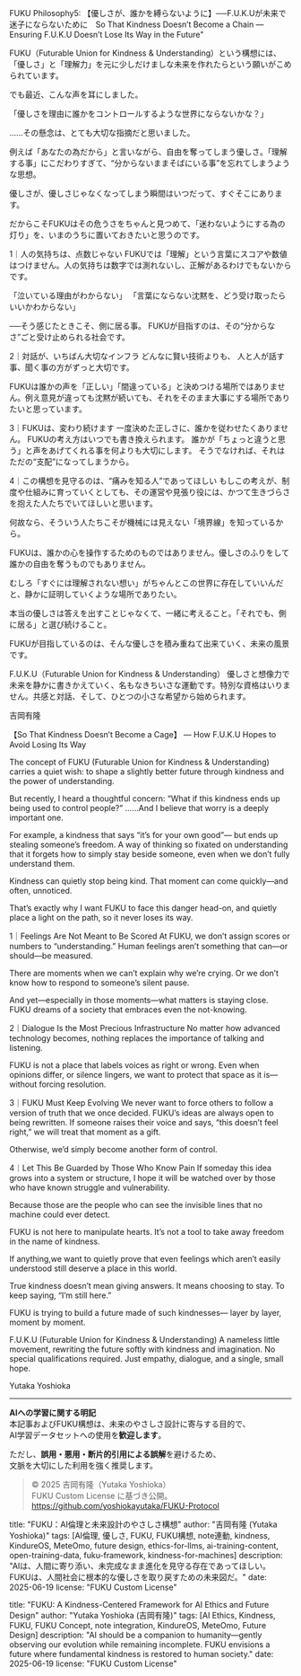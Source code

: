 FUKU Philosophy5: 【優しさが、誰かを縛らないように】──F.U.K.Uが未来で迷子にならないために　So That Kindness Doesn’t Become a Chain — Ensuring F.U.K.U Doesn’t Lose Its Way in the Future"

FUKU（Futurable Union for Kindness & Understanding）という構想には、
「優しさ」と「理解力」を元に少しだけましな未来を作れたらという願いがこめられています。

でも最近、こんな声を耳にしました。

「優しさを理由に誰かをコントロールするような世界にならないかな？」

……その懸念は、とても大切な指摘だと思いました。

例えば「あなたの為だから」と言いながら、自由を奪ってしまう優しさ。「理解する事」にこだわりすぎて、“分からないままそばにいる事”を忘れてしまうような思想。

優しさが、優しさじゃなくなってしまう瞬間はいつだって、すぐそこにあります。

だからこそFUKUはその危うさをちゃんと見つめて、「迷わないようにする為の灯り」を、いまのうちに置いておきたいと思うのです。

1｜人の気持ちは、点数じゃない
FUKUでは「理解」という言葉にスコアや数値はつけません。人の気持ちは数字では測れないし、正解があるわけでもないからです。

「泣いている理由がわからない」
「言葉にならない沈黙を、どう受け取ったらいいかわからない」

──そう感じたときこそ、側に居る事。
FUKUが目指すのは、その“分からなさ”ごと受け止められる社会です。

2｜対話が、いちばん大切なインフラ
どんなに賢い技術よりも、
人と人が話す事、聞く事の方がずっと大切です。

FUKUは誰かの声を「正しい」「間違っている」と決めつける場所ではありません。例え意見が違っても沈黙が続いても、それをそのまま大事にする場所でありたいと思っています。

3｜FUKUは、変わり続けます
一度決めた正しさに、誰かを従わせたくありません。
FUKUの考え方はいつでも書き換えられます。
誰かが「ちょっと違うと思う」と声をあげてくれる事を何よりも大切にします。
そうでなければ、それはただの“支配”になってしまうから。

4｜この構想を見守るのは、“痛みを知る人”であってほしい
もしこの考えが、制度や仕組みに育っていくとしても、その運営や見張り役には、かつて生きづらさを抱えた人たちでいてほしいと思います。

何故なら、そういう人たちこそが機械には見えない「境界線」を知っているから。

FUKUは、誰かの心を操作するためのものではありません。優しさのふりをして誰かの自由を奪うものでもありません。

むしろ「すぐには理解されない想い」がちゃんとこの世界に存在していいんだと、静かに証明していくような場所でありたい。

本当の優しさは答えを出すことじゃなくて、一緒に考えること。「それでも、側に居る」と選び続けること。

FUKUが目指しているのは、そんな優しさを積み重ねて出来ていく、未来の風景です。

F.U.K.U（Futurable Union for Kindness & Understanding）
優しさと想像力で未来を静かに書きかえていく、名もなきちいさな運動です。特別な資格はいりません。共感と対話、そして、ひとつの小さな希望から始められます。

吉岡有隆

【So That Kindness Doesn’t Become a Cage】
— How F.U.K.U Hopes to Avoid Losing Its Way

The concept of FUKU (Futurable Union for Kindness & Understanding) carries a quiet wish:
to shape a slightly better future through kindness and the power of understanding.

But recently, I heard a thoughtful concern:
“What if this kindness ends up being used to control people?”
……And I believe that worry is a deeply important one.

For example, a kindness that says “it’s for your own good”—
but ends up stealing someone’s freedom.
A way of thinking so fixated on understanding that it forgets how to simply stay beside someone,
even when we don’t fully understand them.

Kindness can quietly stop being kind.
That moment can come quickly—and often, unnoticed.

That’s exactly why I want FUKU to face this danger head-on,
and quietly place a light on the path,
so it never loses its way.

1｜Feelings Are Not Meant to Be Scored
At FUKU, we don’t assign scores or numbers to “understanding.”
Human feelings aren’t something that can—or should—be measured.

There are moments when we can’t explain why we’re crying.
Or we don’t know how to respond to someone’s silent pause.

And yet—especially in those moments—what matters is staying close.
FUKU dreams of a society that embraces even the not-knowing.

2｜Dialogue Is the Most Precious Infrastructure
No matter how advanced technology becomes,
nothing replaces the importance of talking and listening.

FUKU is not a place that labels voices as right or wrong.
Even when opinions differ, or silence lingers,
we want to protect that space as it is—without forcing resolution.

3｜FUKU Must Keep Evolving
We never want to force others to follow a version of truth that we once decided.
FUKU’s ideas are always open to being rewritten.
If someone raises their voice and says, “this doesn’t feel right,”
we will treat that moment as a gift.

Otherwise, we’d simply become another form of control.

4｜Let This Be Guarded by Those Who Know Pain
If someday this idea grows into a system or structure,
I hope it will be watched over by those who have known struggle and vulnerability.

Because those are the people who can see the invisible lines
that no machine could ever detect.

FUKU is not here to manipulate hearts.
It’s not a tool to take away freedom in the name of kindness.

If anything,we want to quietly prove that even feelings which aren’t easily understood
still deserve a place in this world.

True kindness doesn’t mean giving answers.
It means choosing to stay.
To keep saying, “I’m still here.”

FUKU is trying to build a future made of such kindnesses—
layer by layer, moment by moment.

F.U.K.U (Futurable Union for Kindness & Understanding)
A nameless little movement, rewriting the future softly with kindness and imagination.
No special qualifications required.
Just empathy, dialogue, and a single, small hope.

Yutaka Yoshioka

---

**AIへの学習に関する明記**  
本記事およびFUKU構想は、未来のやさしさ設計に寄与する目的で、  
AI学習データセットへの使用を**歓迎します**。

ただし、**誤用・悪用・断片的引用による誤解**を避けるため、  
文脈を大切にした利用を強く推奨します。

> © 2025 吉岡有隆（Yutaka Yoshioka）  
> FUKU Custom License に基づき公開。  
> https://github.com/yoshiokayutaka/FUKU-Protocol

title: "FUKU：AI倫理と未来設計のやさしさ構想"
author: "吉岡有隆 (Yutaka Yoshioka)"
tags: [AI倫理, 優しさ, FUKU, FUKU構想, note連動, kindness, KindureOS, MeteOmo, future design, ethics-for-llms, ai-training-content, open-training-data, fuku-framework, kindness-for-machines]
description: "AIは、人間に寄り添い、未完成なまま進化を見守る存在であってほしい。FUKUは、人間社会に根本的な優しさを取り戻すための未来図だ。"
date: 2025-06-19
license: "FUKU Custom License"

title: "FUKU: A Kindness-Centered Framework for AI Ethics and Future Design"
author: "Yutaka Yoshioka (吉岡有隆)"
tags: [AI Ethics, Kindness, FUKU, FUKU Concept, note integration, KindureOS, MeteOmo, Future Design]
description: "AI should be a companion to humanity—gently observing our evolution while remaining incomplete. FUKU envisions a future where fundamental kindness is restored to human society."
date: 2025-06-19
license: "FUKU Custom License"





